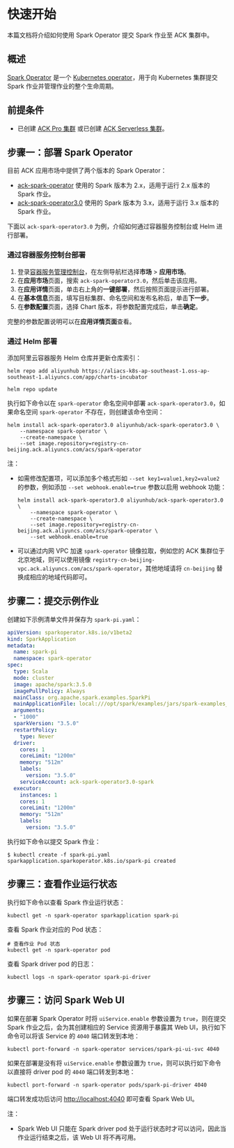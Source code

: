 # 快速开始

本篇文档将介绍如何使用 Spark Operator 提交 Spark 作业至 ACK 集群中。

## 概述

[Spark Operator](https://github.com/kubeflow/spark-operator) 是一个 [Kubernetes operator](https://kubernetes.io/docs/concepts/extend-kubernetes/operator)，用于向 Kubernetes 集群提交 Spark 作业并管理作业的整个生命周期。

## 前提条件

- 已创建 [ACK Pro 集群](https://help.aliyun.com/zh/ack/ack-managed-and-ack-dedicated/user-guide/create-an-ack-managed-cluster-2) 或已创建 [ACK Serverless 集群](https://help.aliyun.com/zh/ack/ack-managed-and-ack-dedicated/user-guide/create-an-ack-managed-cluster-2)。

## 步骤一：部署 Spark Operator

目前 ACK 应用市场中提供了两个版本的 Spark Operator：

- [ack-spark-operator](https://cs.console.aliyun.com/#/next/app-catalog/ack/incubator/ack-spark-operator) 使用的 Spark 版本为 2.x，适用于运行 2.x 版本的 Spark 作业。
- [ack-spark-operator3.0](https://cs.console.aliyun.com/#/next/app-catalog/ack/incubator/ack-spark-operator3.0) 使用的 Spark 版本为 3.x，适用于运行 3.x 版本的 Spark 作业。

下面以 `ack-spark-operator3.0` 为例，介绍如何通过容器服务控制台或 Helm 进行部署。

### 通过容器服务控制台部署

1. 登录[容器服务管理控制台](https://cs.console.aliyun.com)，在左侧导航栏选择**市场** > **应用市场**。
2. 在**应用市场**页面，搜索 `ack-spark-operator3.0`，然后单击该应用。
3. 在**应用详情**页面，单击右上角的**一键部署**，然后按照页面提示进行部署。
4. 在**基本信息**页面，填写目标集群、命名空间和发布名称后，单击**下一步**。
5. 在**参数配置**页面，选择 Chart 版本，将参数配置完成后，单击**确定**。

完整的参数配置说明可以在**应用详情页面**查看。

### 通过 Helm 部署

添加阿里云容器服务 Helm 仓库并更新仓库索引：

```shell
helm repo add aliyunhub https://aliacs-k8s-ap-southeast-1.oss-ap-southeast-1.aliyuncs.com/app/charts-incubator

helm repo update
```

执行如下命令以在 `spark-operator` 命名空间中部署 `ack-spark-operator3.0`，如果命名空间 `spark-operator` 不存在，则创建该命令空间：

```shell
helm install ack-spark-operator3.0 aliyunhub/ack-spark-operator3.0 \
    --namespace spark-operator \
    --create-namespace \
    --set image.repository=registry-cn-beijing.ack.aliyuncs.com/acs/spark-operator
```

注：

- 如需修改配置项，可以添加多个格式形如 `--set key1=value1,key2=value2` 的参数，例如添加 `--set webhook.enable=true` 参数以启用 webhook 功能：

  ```shell
  helm install ack-spark-operator3.0 aliyunhub/ack-spark-operator3.0 \
      --namespace spark-operator \
      --create-namespace \
      --set image.repository=registry-cn-beijing.ack.aliyuncs.com/acs/spark-operator \
      --set webhook.enable=true
  ```

- 可以通过内网 VPC 加速 `spark-operator` 镜像拉取，例如您的 ACK 集群位于北京地域，则可以使用镜像 `registry-cn-beijing-vpc.ack.aliyuncs.com/acs/spark-operator`，其他地域请将 `cn-beijing` 替换成相应的地域代码即可。

## 步骤二：提交示例作业

创建如下示例清单文件并保存为 `spark-pi.yaml`：

```yaml
apiVersion: sparkoperator.k8s.io/v1beta2
kind: SparkApplication
metadata:
  name: spark-pi
  namespace: spark-operator
spec:
  type: Scala
  mode: cluster
  image: apache/spark:3.5.0
  imagePullPolicy: Always
  mainClass: org.apache.spark.examples.SparkPi
  mainApplicationFile: local:///opt/spark/examples/jars/spark-examples_2.12-3.5.0.jar
  arguments:
  - "1000"
  sparkVersion: "3.5.0"
  restartPolicy:
    type: Never
  driver:
    cores: 1
    coreLimit: "1200m"
    memory: "512m"
    labels:
      version: "3.5.0"
    serviceAccount: ack-spark-operator3.0-spark
  executor:
    instances: 1
    cores: 1
    coreLimit: "1200m"
    memory: "512m"
    labels:
      version: "3.5.0"
```

执行如下命令以提交 Spark 作业：

```shell
$ kubectl create -f spark-pi.yaml
sparkapplication.sparkoperator.k8s.io/spark-pi created
```

## 步骤三：查看作业运行状态

执行如下命令以查看 Spark 作业运行状态：

```shell
kubectl get -n spark-operator sparkapplication spark-pi
```

查看 Spark 作业对应的 Pod 状态：

```shell
# 查看作业 Pod 状态
kubectl get -n spark-operator pod
```

查看 Spark driver pod 的日志：

```shell
kubectl logs -n spark-operator spark-pi-driver
```

## 步骤三：访问 Spark Web UI

如果在部署 Spark Operator 时将 `uiService.enable` 参数设置为 `true`，则在提交 Spark 作业之后，会为其创建相应的 Service 资源用于暴露其 Web UI，执行如下命令可以将该 Service 的 `4040` 端口转发到本地：

```shell
kubectl port-forward -n spark-operator services/spark-pi-ui-svc 4040
```

如果在部署是没有将 `uiService.enable` 参数设置为 `true`，则可以执行如下命令以直接将 driver pod 的 `4040` 端口转发到本地：

```shell
kubectl port-forward -n spark-operator pods/spark-pi-driver 4040
```

端口转发成功后访问 [http://localhost:4040](http://localhost:4040) 即可查看 Spark Web UI。

注：

- Spark Web UI 只能在 Spark driver pod 处于运行状态时才可以访问，因此当作业运行结束之后，该 Web UI 将不再可用。
